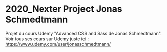 # 2020_Nexter Project Jonas Schmedtmann
 Projet du cours Udemy "Advanced CSS and Sass de Jonas Schmedtmann".
Voir tous ses cours sur Udemy juste ici : https://www.udemy.com/user/jonasschmedtmann/
